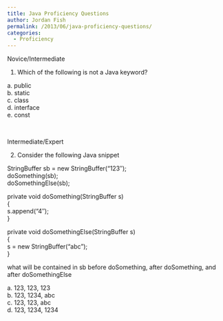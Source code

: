 ```yaml
---
title: Java Proficiency Questions
author: Jordan Fish
permalink: /2013/06/java-proficiency-questions/
categories:
  - Proficiency
---
```

Novice/Intermediate

1. Which of the following is not a Java keyword?

a. public  
b. static  
c. class  
d. interface  
e. const

&nbsp;

Intermediate/Expert

2. Consider the following Java snippet

StringBuffer sb = new StringBuffer(&#8220;123&#8243;);  
doSomething(sb);  
doSomethingElse(sb);

private void doSomething(StringBuffer s)  
{  
s.append(&#8220;4&#8243;);  
}

private void doSomethingElse(StringBuffer s)  
{  
s = new StringBuffer(&#8220;abc&#8221;);  
}

what will be contained in sb before doSomething, after doSomething, and after doSomethingElse

a. 123, 123, 123  
b. 123, 1234, abc  
c. 123, 123, abc  
d. 123, 1234, 1234
